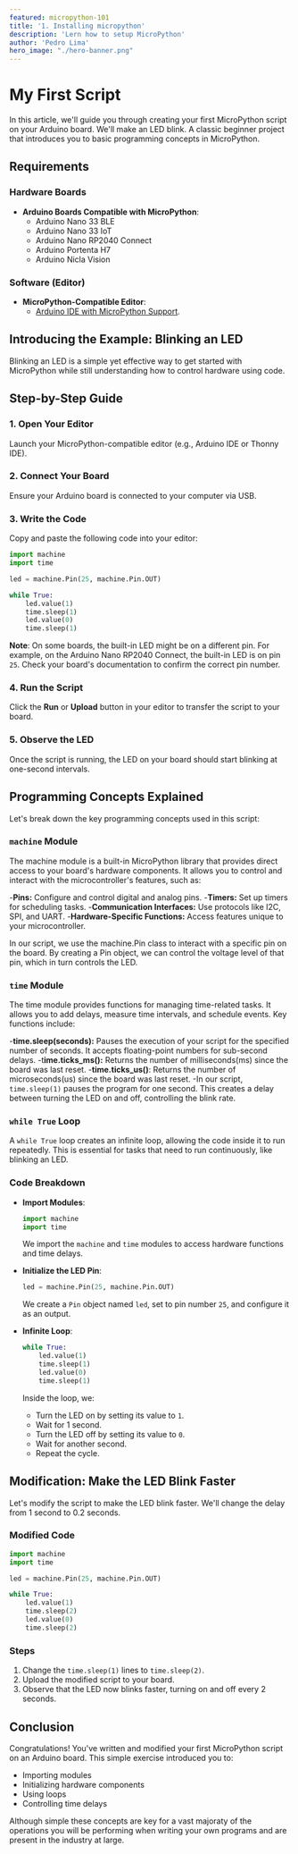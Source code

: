 ```yaml
---
featured: micropython-101
title: '1. Installing micropython'
description: 'Lern how to setup MicroPython'
author: 'Pedro Lima'
hero_image: "./hero-banner.png"
---
```


# My First Script

In this article, we'll guide you through creating your first MicroPython script on your Arduino board. We'll make an LED blink. A classic beginner project that introduces you to basic programming concepts in MicroPython.

## Requirements

### Hardware Boards

- **Arduino Boards Compatible with MicroPython**:
  - Arduino Nano 33 BLE
  - Arduino Nano 33 IoT
  - Arduino Nano RP2040 Connect
  - Arduino Portenta H7
  - Arduino Nicla Vision

### Software (Editor)

- **MicroPython-Compatible Editor**:
  - [Arduino IDE with MicroPython Support](https://www.arduino.cc/en/software).

## Introducing the Example: Blinking an LED

Blinking an LED is a simple yet effective way to get started with MicroPython while still understanding how to control hardware using code.

## Step-by-Step Guide

### 1. Open Your Editor

Launch your MicroPython-compatible editor (e.g., Arduino IDE or Thonny IDE).

### 2. Connect Your Board

Ensure your Arduino board is connected to your computer via USB.

### 3. Write the Code

Copy and paste the following code into your editor:

```python
import machine
import time

led = machine.Pin(25, machine.Pin.OUT)

while True:
    led.value(1)
    time.sleep(1)
    led.value(0)
    time.sleep(1)
```

**Note**: On some boards, the built-in LED might be on a different pin. For example, on the Arduino Nano RP2040 Connect, the built-in LED is on pin `25`. Check your board's documentation to confirm the correct pin number.

### 4. Run the Script

Click the **Run** or **Upload** button in your editor to transfer the script to your board.

### 5. Observe the LED

Once the script is running, the LED on your board should start blinking at one-second intervals.

## Programming Concepts Explained

Let's break down the key programming concepts used in this script:

### `machine` Module

The machine module is a built-in MicroPython library that provides direct access to your board's hardware components. It allows you to control and interact with the microcontroller's features, such as:

-**Pins:** Configure and control digital and analog pins.
-**Timers:** Set up timers for scheduling tasks.
-**Communication Interfaces:** Use protocols like I2C, SPI, and UART.
-**Hardware-Specific Functions:** Access features unique to your microcontroller.

In our script, we use the machine.Pin class to interact with a specific pin on the board. By creating a Pin object, we can control the voltage level of that pin, which in turn controls the LED.

### `time` Module

The time module provides functions for managing time-related tasks. It allows you to add delays, measure time intervals, and schedule events. Key functions include:

-**time.sleep(seconds):** Pauses the execution of your script for the specified number of seconds. It accepts floating-point numbers for sub-second delays.
-t**ime.ticks_ms():** Returns the number of milliseconds(ms) since the board was last reset.
-**time.ticks_us()**: Returns the number of microseconds(us) since the board was last reset.
-In our script, ``time.sleep(1)`` pauses the program for one second. This creates a delay between turning the LED on and off, controlling the blink rate.

### `while True` Loop

A `while True` loop creates an infinite loop, allowing the code inside it to run repeatedly. This is essential for tasks that need to run continuously, like blinking an LED.

### Code Breakdown

- **Import Modules**:

  ```python
  import machine
  import time
  ```

  We import the `machine` and `time` modules to access hardware functions and time delays.

- **Initialize the LED Pin**:

  ```python
  led = machine.Pin(25, machine.Pin.OUT)
  ```

  We create a `Pin` object named `led`, set to pin number `25`, and configure it as an output.

- **Infinite Loop**:

  ```python
  while True:
      led.value(1)
      time.sleep(1)
      led.value(0)
      time.sleep(1)
  ```

  Inside the loop, we:

  - Turn the LED on by setting its value to `1`.
  - Wait for 1 second.
  - Turn the LED off by setting its value to `0`.
  - Wait for another second.
  - Repeat the cycle.

## Modification: Make the LED Blink Faster

Let's modify the script to make the LED blink faster. We'll change the delay from 1 second to 0.2 seconds.

### Modified Code

```python
import machine
import time

led = machine.Pin(25, machine.Pin.OUT)

while True:
    led.value(1)
    time.sleep(2)
    led.value(0)
    time.sleep(2)
```

### Steps

1. Change the `time.sleep(1)` lines to `time.sleep(2)`.
2. Upload the modified script to your board.
3. Observe that the LED now blinks faster, turning on and off every 2 seconds.

## Conclusion

Congratulations! You've written and modified your first MicroPython script on an Arduino board. This simple exercise introduced you to:

- Importing modules
- Initializing hardware components
- Using loops
- Controlling time delays

Although simple these concepts are key for a vast majoraty of the operations you will be performing when writing your own programs and are present in the industry at large.

